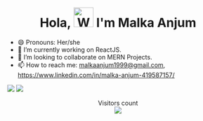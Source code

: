 <h1 align="center"> Hola, <img src="https://raw.githubusercontent.com/nixin72/nixin72/master/wave.gif" 
         alt="Waving hand animated gif"
         height="45"
         width="45" /> I'm Malka Anjum</h1>


- 😄 Pronouns: Her/she
- 🌱 I’m currently working on ReactJS.
- 👯 I’m looking to collaborate on MERN Projects.
- 📫 How to reach me: malkaanjum1999@gmail.com, https://www.linkedin.com/in/malka-anjum-419587157/


<img src="https://github-readme-stats.vercel.app/api?username=MALKA-ANJUM&show_icons=true&title_color=00ff00&icon_color=bb2acf&text_color=daf7dc&bg_color=151515">
<img src="https://github-readme-stats.vercel.app/api/top-langs/?username=MALKA-ANJUM&hide=javascript,html)](https://github.com/MALKA-ANJUM/github-readme-stats">
<p align="center">
Visitors count<br>
<img src="https://profile-counter.glitch.me/MALKA-ANJUM/count.svg" />
</p>

